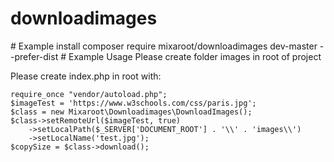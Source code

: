 ﻿# downloadimages

﻿# Example install
composer require mixaroot/downloadimages dev-master --prefer-dist
﻿# Example Usage 
Please create folder images in root of project

Please create index.php in root with:

```
require_once "vendor/autoload.php";
$imageTest = 'https://www.w3schools.com/css/paris.jpg';
$class = new Mixaroot\Downloadimages\DownloadImages();
$class->setRemoteUrl($imageTest, true)
    ->setLocalPath($_SERVER['DOCUMENT_ROOT'] . '\\' . 'images\\')
    ->setLocalName('test.jpg');
$copySize = $class->download();
```
